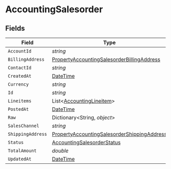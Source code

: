 # AccountingSalesorder


## Fields

| Field                                                                                                                 | Type                                                                                                                  | Required                                                                                                              | Description                                                                                                           |
| --------------------------------------------------------------------------------------------------------------------- | --------------------------------------------------------------------------------------------------------------------- | --------------------------------------------------------------------------------------------------------------------- | --------------------------------------------------------------------------------------------------------------------- |
| `AccountId`                                                                                                           | *string*                                                                                                              | :heavy_minus_sign:                                                                                                    | N/A                                                                                                                   |
| `BillingAddress`                                                                                                      | [PropertyAccountingSalesorderBillingAddress](../../Models/Components/PropertyAccountingSalesorderBillingAddress.md)   | :heavy_minus_sign:                                                                                                    | N/A                                                                                                                   |
| `ContactId`                                                                                                           | *string*                                                                                                              | :heavy_minus_sign:                                                                                                    | N/A                                                                                                                   |
| `CreatedAt`                                                                                                           | [DateTime](https://learn.microsoft.com/en-us/dotnet/api/system.datetime?view=net-5.0)                                 | :heavy_minus_sign:                                                                                                    | N/A                                                                                                                   |
| `Currency`                                                                                                            | *string*                                                                                                              | :heavy_minus_sign:                                                                                                    | N/A                                                                                                                   |
| `Id`                                                                                                                  | *string*                                                                                                              | :heavy_minus_sign:                                                                                                    | N/A                                                                                                                   |
| `Lineitems`                                                                                                           | List<[AccountingLineitem](../../Models/Components/AccountingLineitem.md)>                                             | :heavy_minus_sign:                                                                                                    | N/A                                                                                                                   |
| `PostedAt`                                                                                                            | [DateTime](https://learn.microsoft.com/en-us/dotnet/api/system.datetime?view=net-5.0)                                 | :heavy_minus_sign:                                                                                                    | N/A                                                                                                                   |
| `Raw`                                                                                                                 | Dictionary<String, *object*>                                                                                          | :heavy_minus_sign:                                                                                                    | N/A                                                                                                                   |
| `SalesChannel`                                                                                                        | *string*                                                                                                              | :heavy_minus_sign:                                                                                                    | N/A                                                                                                                   |
| `ShippingAddress`                                                                                                     | [PropertyAccountingSalesorderShippingAddress](../../Models/Components/PropertyAccountingSalesorderShippingAddress.md) | :heavy_minus_sign:                                                                                                    | N/A                                                                                                                   |
| `Status`                                                                                                              | [AccountingSalesorderStatus](../../Models/Components/AccountingSalesorderStatus.md)                                   | :heavy_minus_sign:                                                                                                    | N/A                                                                                                                   |
| `TotalAmount`                                                                                                         | *double*                                                                                                              | :heavy_minus_sign:                                                                                                    | N/A                                                                                                                   |
| `UpdatedAt`                                                                                                           | [DateTime](https://learn.microsoft.com/en-us/dotnet/api/system.datetime?view=net-5.0)                                 | :heavy_minus_sign:                                                                                                    | N/A                                                                                                                   |